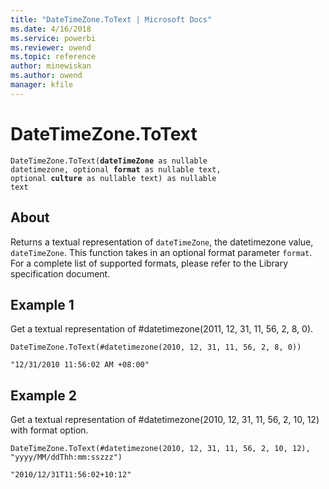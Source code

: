 ```yaml
---
title: "DateTimeZone.ToText | Microsoft Docs"
ms.date: 4/16/2018
ms.service: powerbi
ms.reviewer: owend
ms.topic: reference
author: minewiskan
ms.author: owend
manager: kfile
---
```

# DateTimeZone.ToText
<code>DateTimeZone.ToText(**dateTimeZone** as nullable datetimezone, optional **format** as nullable text, optional **culture** as nullable text) as nullable text</code>
  
## About  
Returns a textual representation of <code>dateTimeZone</code>, the datetimezone value, <code>dateTimeZone</code>. This function takes in an optional format parameter <code>format</code>. For a complete list of supported formats, please refer to the Library specification document.
  
## Example 1
Get a textual representation of #datetimezone(2011, 12, 31, 11, 56, 2, 8, 0).

```
DateTimeZone.ToText(#datetimezone(2010, 12, 31, 11, 56, 2, 8, 0))
```

```
"12/31/2010 11:56:02 AM +08:00"
```


## Example 2
Get a textual representation of #datetimezone(2010, 12, 31, 11, 56, 2, 10, 12) with format option.


```
DateTimeZone.ToText(#datetimezone(2010, 12, 31, 11, 56, 2, 10, 12), "yyyy/MM/ddThh:mm:sszzz")
```

```
"2010/12/31T11:56:02+10:12"
```
